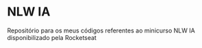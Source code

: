# NLW IA

Repositório para os meus códigos referentes ao minicurso NLW IA disponibilizado pela Rocketseat
